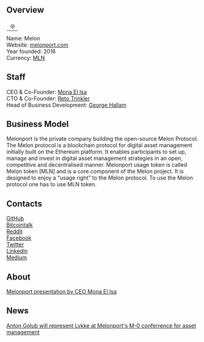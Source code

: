## Overview
![logo](../projects/logo/melon.png)  
Name: Melon  
Website: [melonport.com](https://melonport.com/)  
Year founded: 2016  
Currency: [MLN](https://coinmarketcap.com/assets/melon/)  
## Staff
CEO & Co-Founder: [Mona El Isa](../people/mona_el_isa.md)  
CTO & Co-Founder: [Reto Trinkler](../people/reto_trinkler.md)  
Head of Business Development: [George Hallam](../people/george_hallam.md)
## Business Model
Melonport is the private company building the open-source Melon Protocol. 
The Melon protocol is a blockchain protocol for digital asset management initially built on the Ethereum 
platform. It enables participants to set up, manage and invest in digital asset management strategies in 
an open, competitive and decentralised manner. Melonport usage token is called Melon token [MLN] and is a core 
component of the Melon project. It is designed to enjoy a “usage right” to the Melon protocol. 
To use the Melon protocol one has to use MLN token. 
## Contacts
[GitHub](https://github.com/melonproject)    
[Bitcointalk](https://bitcointalk.org/index.php?topic=1763204.0)  
[Reddit](https://www.reddit.com/r/melonproject/)  
[Facebook](https://www.facebook.com/melonport/)  
[Twitter](https://twitter.com/melonport)    
[Linkedin](https://www.linkedin.com/company/melonport-ltd)  
[Medium ](https://medium.com/melonport-blog)  
## About 
[Melonport presentation by CEO Mona El Isa](https://www.youtube.com/watch?v=yqNWX1zQyO4)
## News
[Anton Golub will represent Lykke at Melonport's M-0 conferrence for asset management](../news/lykke_19-09-17.md)
